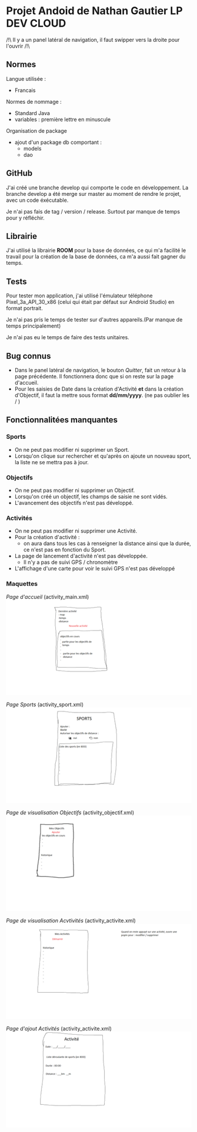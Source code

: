 # Projet Andoid de Nathan Gautier LP DEV CLOUD

/!\ Il y a un panel latéral de navigation, il faut swipper vers la droite pour l'ouvrir /!\

## Normes

Langue utilisée :
- Francais

Normes de nommage :
- Standard Java
- variables : première lettre en minuscule

Organisation de package
- ajout d'un package db comportant :
  - models
  - dao

## GitHub

J'ai créé une branche develop qui comporte le code en développement.
La branche develop a été merge sur master au moment de rendre le projet, avec un code éxécutable.

Je n'ai pas fais de tag / version / release. Surtout par manque de temps pour y réfléchir.

## Librairie

J'ai utilisé la librairie **ROOM** pour la base de données, ce qui m'a facilité le travail pour la création de la base de données, ca m'a aussi fait gagner du temps.

## Tests

Pour tester mon application, j'ai utilisé l'émulateur téléphone Pixel_3a_API_30_x86 (celui qui était par défaut sur Android Studio) en format portrait.

Je n'ai pas pris le temps de tester sur d'autres appareils.(Par manque de temps principalement)

Je n'ai pas eu le temps de faire des tests unitaires.

## Bug connus

- Dans le panel latéral de navigation, le bouton *Quitter*, fait un retour à la page précédente. Il fonctionnera donc que si on reste sur la page d'accueil.
- Pour les saisies de Date dans la création d'Activité **et** dans la création d'Objectif, il faut la mettre sous format **dd/mm/yyyy**. (ne pas oublier les / )

## Fonctionnalitées manquantes

### Sports

- On ne peut pas modifier ni supprimer un Sport.
- Lorsqu'on clique sur rechercher et qu'après on ajoute un nouveau sport, la liste ne se mettra pas à jour.

### Objectifs

- On ne peut pas modifier ni supprimer un Objectif.
- Lorsqu'on créé un objectif, les champs de saisie ne sont vidés.
- L'avancement des objectifs n'est pas développé.

### Activités

- On ne peut pas modifier ni supprimer une Activité.
- Pour la création d'activité :
  - on aura dans tous les cas à renseigner la distance ainsi que la durée, ce n'est pas en fonction du Sport.
- La page de lancement d'activité n'est pas développée.
  - Il n'y a pas de suivi GPS / chronomètre
- L'affichage d'une carte pour voir le suivi GPS n'est pas développé

### Maquettes

*Page d'accueil* (activity_main.xml)
![Screenshot](images\accueil.png)

*Page Sports* (activity_sport.xml)
![Screenshot](images\lesSports.png)

*Page de visualisation Objectifs* (activity_objectif.xml)
![Screenshot](images\lesObjectifs.png)

*Page de visualisation Acvtivités* (activity_activite.xml)
![Screenshot](images\lesActivites.png)

*Page d'ajout Activités* (activity_activite.xml)
![Screenshot](images\lesActivitesAjouter.png)
